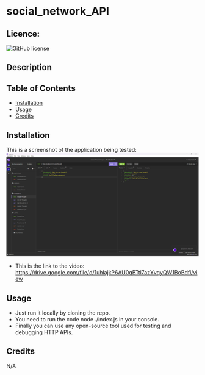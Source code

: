 # social_network_API
  ## Licence:
  ![GitHub license](https://img.shields.io/badge/license-MIT-blue.svg)

  ## Description
 

  ## Table of Contents
  - [Installation](#installation)
  - [Usage](#usage)
  - [Credits](#credits)

  ## Installation
  This is a screenshot of the application being tested:
![Image](assets/images/image.png)

  - This is the link to the video:
  https://drive.google.com/file/d/1uhlajkP6AU0qBTtl7azYvqyQW1BoBdfi/view
  

  ## Usage
  - Just run it locally by cloning the repo.
  - You need to run the code node ./index.js in your console.
  - Finally you can use any open-source tool used for testing and debugging HTTP APIs. 

  ## Credits
  N/A
